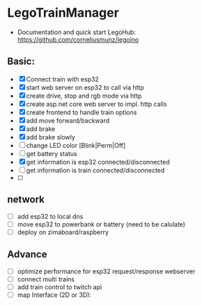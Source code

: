 # LegoTrainManager

- Documentation and quick start LegoHub: https://github.com/corneliusmunz/legoino

## Basic:
- [x] Connect train with esp32
- [x] start web server on esp32 to call via http
- [x] create drive, stop and rgb mode via http  
- [x] create asp.net core web server to impl. http calls
- [x] create frontend to handle train options
- [x] add move forward/backward
- [x] add brake 
- [x] add brake slowly 
- [ ] change LED color [Blink|Perm|Off]
- [ ] get battery status
- [x] get information is esp32 connected/disconnected
- [ ] get information is train connected/disconnected
- [ ] 

## network
- [ ] add esp32 to local dns
- [ ] move esp32 to powerbank or battery (need to be calulate)
- [ ] deploy on zimaboard/raspberry
      
## Advance
- [ ] optimize performance for esp32 request/response webserver
- [ ] connect multi trains 
- [ ] add train control to twitch api 
- [ ] map Interface (2D or 3D):
